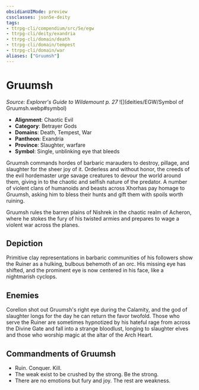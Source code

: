 ```yaml
---
obsidianUIMode: preview
cssclasses: json5e-deity
tags:
- ttrpg-cli/compendium/src/5e/egw
- ttrpg-cli/deity/exandria
- ttrpg-cli/domain/death
- ttrpg-cli/domain/tempest
- ttrpg-cli/domain/war
aliases: ["Gruumsh"]
---
```

# Gruumsh
*Source: Explorer's Guide to Wildemount p. 27* 
![](deities/EGW/Symbol of Gruumsh.webp#symbol)

- **Alignment**: Chaotic Evil
- **Category**: Betrayer Gods
- **Domains**: Death, Tempest, War
- **Pantheon**: Exandria
- **Province**: Slaughter, warfare
- **Symbol**: Single, unblinking eye that bleeds

Gruumsh commands hordes of barbaric marauders to destroy, pillage, and slaughter for the sheer joy of it. Orderless and without honor, the creeds of the evil hordemaster urge savage creatures to devour the world around them, giving in to the chaotic and selfish nature of the predator. A number of violent clans of humanoids and beasts across Xhorhas pay homage to Gruumsh, asking him to bless their hunts and gift them with spoils worth ruining.

Gruumsh rules the barren plains of Nishrek in the chaotic realm of Acheron, where he stokes the fury of his twisted armies and prepares to wage a violent war across the planes.

## Depiction

Primitive clay representations in barbaric communities of his followers show the Ruiner as a hulking, bulbous behemoth of an orc. His missing eye has shifted, and the prominent eye is now centered in his face, like a nightmarish cyclops.

## Enemies

Corellon shot out Gruumsh's right eye during the Calamity, and the god of slaughter longs for the day he can return the favor twofold. Those who serve the Ruiner are sometimes hypnotized by his hateful rage from across the Divine Gate and fall into a strange bloodlust, longing to slaughter elves and those who worship magic at the altar of the Arch Heart.

## Commandments of Gruumsh

- Ruin. Conquer. Kill.  
- The weak exist to be crushed by the strong. Be the strong.  
- There are no emotions but fury and joy. The rest are weakness.